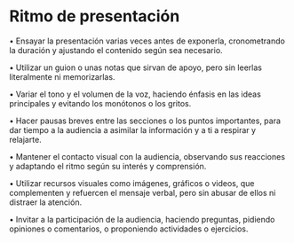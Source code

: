 # Ritmo de presentación

• Ensayar la presentación varias veces antes de exponerla, cronometrando la
duración y ajustando el contenido según sea necesario. 

• Utilizar un guion o unas notas que sirvan de apoyo, pero sin leerlas literalmente ni
memorizarlas.

• Variar el tono y el volumen de la voz, haciendo énfasis en las ideas principales y
evitando los monótonos o los gritos.

• Hacer pausas breves entre las secciones o los puntos importantes, para dar tiempo
a la audiencia a asimilar la información y a ti a respirar y relajarte.

• Mantener el contacto visual con la audiencia, observando sus reacciones y
adaptando el ritmo según su interés y comprensión.

• Utilizar recursos visuales como imágenes, gráficos o videos, que complementen y
refuercen el mensaje verbal, pero sin abusar de ellos ni distraer la atención.

• Invitar a la participación de la audiencia, haciendo preguntas, pidiendo opiniones o
comentarios, o proponiendo actividades o ejercicios.
